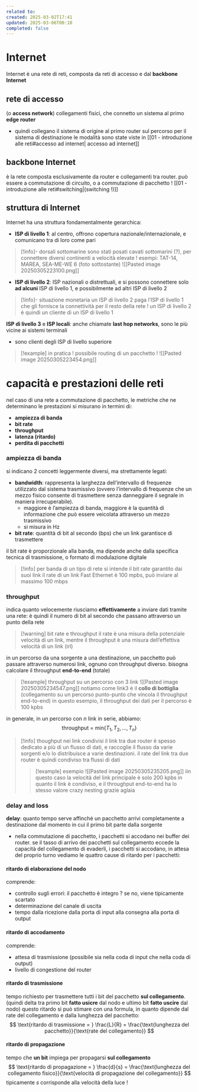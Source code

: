 ```yaml
---
related to: 
created: 2025-03-02T17:41
updated: 2025-03-06T00:10
completed: false
---
```

# Internet
Internet è una rete di reti, composta da reti di accesso e dal **backbone Internet**
## rete di accesso
(o **access network**)
collegamenti fisici, che connetto un sistema al primo **edge router**
- quindi collegano il sistema di origine al primo router sul percorso per il sistema di destinazione
le modalità sono state viste in [[01 - introduzione alle reti#accesso ad internet| accesso ad internet]]
## backbone Internet
è la rete composta esclusivamente da router e collegamenti tra router. può essere a commutazione di circuito, o a commutazione di pacchetto ! [[01 - introduzione alle reti#switching|(switching !)]]
## struttura di Internet
Internet ha una struttura fondamentalmente gerarchica:
- **ISP di livello 1**: al centro, offrono copertura nazionale/internazionale, e comunicano tra di loro come pari
>[!info]- dorsali sottomarine
>sono stati posati cavati sottomarini (?), per connettere diversi continenti a velocità elevate ! 
>esempi: TAT-14, MAREA, SEA-ME-WE 6 (foto sottostante)
![[Pasted image 20250305223100.png]]

- **ISP di livello 2**: ISP nazionali o distrettuali, e si possono connettere solo **ad alcuni** ISP di livello 1, e possibilmente ad altri ISP di livello 2
>[!info]- situazione monetaria
>un ISP di livello 2 paga l’ISP di livello 1 che gli fornisce la connettività per il resto della rete ! un ISP di livello 2 è quindi un cliente di un ISP di livello 1

**ISP di livello 3** e **ISP locali**: anche chiamate **last hop networks**, sono le più vicine ai sistemi terminali
- sono clienti degli ISP di livello superiore

>[!example] in pratica !
possibile routing di un pacchetto !
![[Pasted image 20250305223454.png]]
# capacità e prestazioni delle reti
nel caso di una rete a commutazione di pacchetto, le metriche che ne determinano le prestazioni si misurano in termini di:
- **ampiezza di banda**
- **bit rate**
- **throughput**
- **latenza (ritardo)**
- **perdita di pacchetti**
### ampiezza di banda
si indicano 2 concetti leggermente diversi, ma strettamente legati:
- **bandwidth**: rappresenta la larghezza dell’intervallo di frequenze utilizzato dal sistema trasmissivo (ovvero l’intervallo di frequenze che un mezzo fisico consente di trasmettere senza danneggiare il segnale in maniera irrecuperabile). 
	- maggiore è l’ampiezza di banda, maggiore è la quantità di informazione che può essere veicolata attraverso un mezzo trasmissivo
	- si misura in Hz
- **bit rate**: quantità di bit al secondo (bps) che un link garantisce di trasmettere

il bit rate è proporzionale alla banda, ma dipende anche dalla specifica tecnica di trasmissione, o formato di modulazione digitale
>[!info] per banda di un tipo di rete si intende il bit rate garantito dai suoi link
>il rate di un link Fast Ethernet è 100 mpbs, può inviare al massimo 100 mbps

### throughput
indica quanto velocemente riusciamo **effettivamente** a inviare dati tramite una rete: è quindi il numero di bit al secondo che passano attraverso un punto della rete
>[!warning] bit rate e throughput
>il rate è una misura della potenziale velocità di un link, mentre il throughput è una misura dell’effettiva velocità di un link (irl)

in un percorso da una sorgente a una destinazione, un pacchetto può passare attraverso numerosi link, ognuno con throughput diverso. bisogna calcolare il throughput **end-to-end** (totale)
>[!example] throughput su un percorso con 3 link
![[Pasted image 20250305234547.png]]
notiamo come link3 è il **collo di bottiglia** (collegamento su un percorso punto-punto che vincola il throughput end-to-end)
in questo esempio, il throughput dei dati per il percorso è 100 kpbs

in generale, in un percorso con $n$ link in serie, abbiamo:
$$
\text{throughput = min}\{T_{1},T_{2}, \dots,T_{n}\}
$$
>[!info] thoughput nei link condivisi
>il link tra due router è spesso dedicato a più di un flusso di dati, e raccoglie il flusso da varie sorgenti e/o lo distribuisce a varie destinazioni. il rate del link tra due router è quindi condiviso tra flussi di dati
>>[!example] esempio
![[Pasted image 20250305235205.png]]
iin questo caso la velocità del link principale è solo 200 kpbs in quanto il link è condiviso, e il throughput end-to-end ha lo stesso valore
crazy nesting grazie aglaia
### delay and loss
**delay**: quanto tempo serve affinchè un pacchetto arrivi completamente a destinazione dal momento in cui il primo bit parte dalla sorgente
- nella commutazione di pacchetto, i pacchetti si accodano nei buffer dei router. se il tasso di arrivo dei pacchetti sul collegamento eccede la capacità del collegamento di evaderli, i pacchetti si accodano, in attesa del proprio turno
vediamo le quattro cause di ritardo per i pacchetti: 
#### ritardo di elaborazione del nodo
comprende:
- controllo sugli errori: il pacchetto è integro ? se no, viene tipicamente scartato
- determinazione del canale di uscita
- tempo dalla ricezione dalla porta di input alla consegna alla porta di output
#### ritardo di accodamento
comprende:
- attesa di trasmissione (possibile sia nella coda di input che nella coda di output)
- livello di congestione del router
#### ritardo di trasmissione
tempo richiesto per trasmettere tutti i bit del pacchetto **sul collegamento**. (quindi delta tra primo bit **fatto usicre** dal nodo e ultimo bit **fatto uscire** dal nodo)
questo ritardo si può stimare con una formula, in quanto dipende dal rate del collegamento e dalla lunghezza del pacchetto:
$$
\text{ritardo di trasmissione = } \frac{L}{R} = \frac{\text{lunghezza del pacchetto}}{\text{rate del collegamento}}
$$
#### ritardo di propagazione
tempo che **un bit** impiega per propagarsi **sul collegamento**
$$
\text{ritardo di propagazione = } \frac{d}{s} = \frac{\text{lunghezza del collegamento fisico}}{\text{velocità di propagazione del collegamento}}
$$
tipicamente $s$ corrisponde alla velocità della luce !